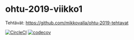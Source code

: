 # ohtu-2019-viikko1

Tehtävät: https://github.com/mikkovalla/ohtu-2019-tehtavat


[![CircleCI](https://circleci.com/gh/mikkovalla/ohtu-2019-viikko1.svg?style=svg)](https://circleci.com/gh/mikkovalla/ohtu-2019-viikko1)
[![codecov](https://codecov.io/gh/mikkovalla/ohtu-2019-viikko1/branch/master/graph/badge.svg)](https://codecov.io/gh/mikkovalla/ohtu-2019-viikko1)